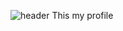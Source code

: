 ![header](https://capsule-render.vercel.app/api?type=waving&color=0000FF&height=150&section=header&text=Welcome!%20My%20Profile&fontSize=30&fontColor=FFFFFF)
This my profile
